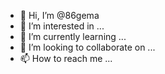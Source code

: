 - 👋 Hi, I’m @86gema
- 👀 I’m interested in ...
- 🌱 I’m currently learning ...
- 💞️ I’m looking to collaborate on ...
- 📫 How to reach me ...

<!---
86gema/86gema is a ✨ special ✨ repository because its `README.md` (this file) appears on your GitHub profile.
You can click the Preview link to take a look at your changes.
--->
